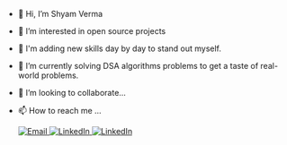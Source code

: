 - 👋 Hi, I’m Shyam Verma
- 👀 I’m interested in  open source projects
- 👀 I'm adding new skills day by day to stand out myself.
- 🌱 I’m currently solving DSA algorithms problems to get a taste of real-world problems.
- 💞️ I’m looking to collaborate...
- 📫 How to reach me ...

  <a href="mailto:shyamveramw7@gmail.com">
      <img src="https://img.icons8.com/color/48/000000/email.png" alt="Email" />
    </a>
    <a href="https://www.linkedin.com/in/shyam-verma-b61971231/" target="_blank" rel="noopener noreferrer">
      <img src="https://img.icons8.com/color/48/000000/linkedin.png" alt="LinkedIn" />
    </a>
    <a href="https://www.instagram.com/s_y_m_003/" target="_blank" rel="noopener noreferrer">
      <img src="https://img.icons8.com/color/48/000000/instagram.png" alt="LinkedIn" />
    </a>

